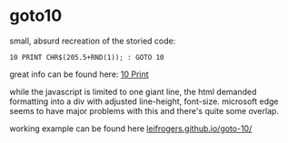 # goto10

small, absurd recreation of the storied code:

    10 PRINT CHR$(205.5+RND(1)); : GOTO 10

great info can be found here: <a href="https://10print.org/">10 Print</a>

while the javascript is limited to one giant line, the html demanded formatting into a div with adjusted line-height, font-size.  microsoft edge seems to have major problems with this and there's quite some overlap.

working example can be found here <a href="https://leifrogers.github.io/goto-10/">leifrogers.github.io/goto-10/</a>
